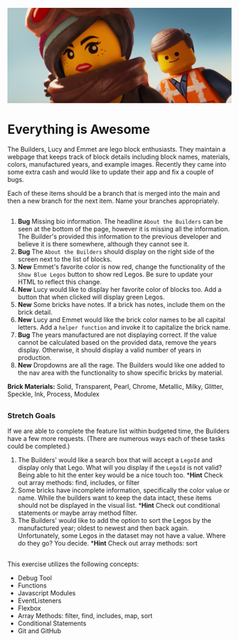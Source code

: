 ![Lucy and Emmet](builders.jpg)
# Everything is Awesome

 The Builders, Lucy and Emmet are lego block enthusiasts. They maintain a webpage that keeps track of block details including block names, materials, colors, manufactured years, and example images. Recently they came into some extra cash and would like to update their app and fix a couple of bugs.

 Each of these items should be a branch that is merged into the main and then a new branch for the next item. Name your branches appropriately. 

##
 1. **Bug** Missing bio information. The headline `About the Builders` can be seen at the bottom of the page, however it is missing all the information. The Builder's provided this information to the previous developer and believe it is there somewhere, although they cannot see it. 
 1. **Bug** The `About the Builders` should display on the right side of the screen next to the list of blocks. 
 1. **New** Emmet's favorite color is now red, change the functionality of the `Show Blue Legos` button to show red Legos. Be sure to update your HTML to reflect this change.
1. **New** Lucy would like to display her favorite color of blocks too. Add a button that when clicked will display green Legos.
1. **New** Some bricks have notes. If a brick has notes, include them on the brick detail.
1. **New** Lucy and Emmet would like the brick color names to be all capital letters. Add a `helper function` and invoke it to capitalize the brick name.
 1. **Bug** The years manufactured are not displaying correct. If the value cannot be calculated based on the provided data, remove the years display. Otherwise, it should display a valid number of years in production.
1. **New** Dropdowns are all the rage. The Builders would like one added to the nav area with the functionality to show specific bricks by material.

**Brick Materials:**
Solid, Transparent, Pearl, Chrome, Metallic, Milky, Glitter, Speckle, Ink, Process, Modulex


##
### Stretch Goals
If we are able to complete the feature list within budgeted time, the Builders have a few more requests. (There are numerous ways each of these tasks could be completed.)

1. The Builders' would like a search box that will accept a `LegoId` and display only that Lego. What will you display if the `LegoId` is not valid? Being able to hit the enter key would be a nice touch too. ***Hint** Check out array methods: find, includes, or filter
1. Some bricks have incomplete information, specifically the color value or name. While the builders want to keep the data intact, these items should not be displayed in the visual list. ***Hint** Check out conditional statements or maybe array method filter.
1. The Builders' would like to add the option to sort the Legos by the manufactured year; oldest to newest and then back again. Unfortunately, some Legos in the dataset may not have a value. Where do they go? You decide. ***Hint** Check out array methods: sort


##
This exercise utilizes the following concepts:

* Debug Tool
* Functions
* Javascript Modules
* EventListeners
* Flexbox
* Array Methods: filter, find, includes, map, sort
* Conditional Statements
* Git and GitHub